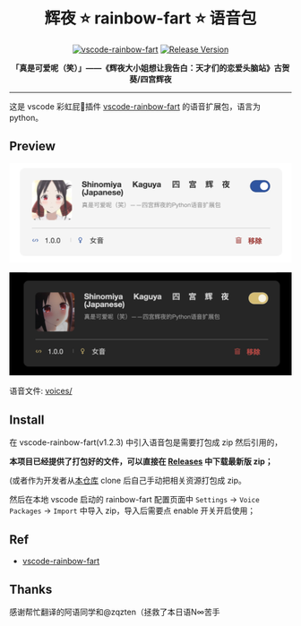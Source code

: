 <h1 align="center">
辉夜 ⭐️ rainbow-fart ⭐️ 语音包
</h1>

<p align="center">
  <a href="https://github.com/SaekiRaku/vscode-rainbow-fart" target="_blank" rel="noopener noreferrer"><img src="https://img.shields.io/badge/vscode--rainbow--fart-%E2%89%A5_v1.2.3-brightgreen.svg" alt="vscode-rainbow-fart" /></a>
  <a href="https://github.com/Currycurrycurry/Shinomiya-Kaguya-rainbow-fart/releases/" target="_blank" rel="noopener noreferrer"><img src="https://img.shields.io/github/v/release/Currycurrycurry/Shinomiya-Kaguya-rainbow-fart.svg" alt="Release Version" /></a>
</p>

<p align="center">
<strong>「真是可爱呢（笑）」——《辉夜大小姐想让我告白：天才们的恋爱头脑站》古贺葵/四宫辉夜</strong>
</p>

---

这是 vscode 彩虹屁🌈插件 [vscode-rainbow-fart](https://github.com/SaekiRaku/vscode-rainbow-fart) 的语音扩展包，语言为python。

## Preview

![kaguya](./preview/kaguya.jpg)

![kaguya](./preview/kaguya2.jpg)

语音文件: [voices/](./voices/)


## Install

在 vscode-rainbow-fart(v1.2.3) 中引入语音包是需要打包成 zip 然后引用的，

**本项目已经提供了打包好的文件，可以直接在 [Releases](https://github.com/Currycurrycurry/Shinomiya-Kaguya-rainbow-fart/releases/) 中下载最新版 zip；**

(或者作为开发者从[本仓库](https://github.com/Currycurrycurry/Shinomiya-Kaguya-rainbow-fart) clone 后自己手动把相关资源打包成 zip。

然后在本地 vscode 启动的 rainbow-fart 配置页面中 `Settings` -> `Voice Packages` -> `Import` 中导入 zip，导入后需要点 enable 开关开启使用；


## Ref

- [vscode-rainbow-fart](https://github.com/SaekiRaku/vscode-rainbow-fart)



## Thanks

感谢帮忙翻译的阿语同学和@zqzten（拯救了本日语N∞苦手

